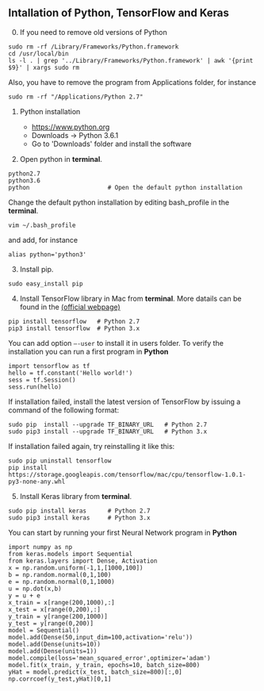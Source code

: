
## Intallation of Python, TensorFlow and Keras

0. If you need to remove old versions of Python

```
sudo rm -rf /Library/Frameworks/Python.framework
cd /usr/local/bin
ls -l . | grep '../Library/Frameworks/Python.framework' | awk '{print $9}' | xargs sudo rm
```
Also, you have to remove the program from Applications folder, for instance
```
sudo rm -rf "/Applications/Python 2.7"   
```

1. Python installation

	* https://www.python.org
	* Downloads -> Python 3.6.1 
	* Go to 'Downloads' folder and install the software

2. Open python in **terminal**. 
```
python2.7
python3.6
python                      # Open the default python installation
```
Change the default python installation by editing bash_profile in the **terminal**.
```
vim ~/.bash_profile
```
and add, for instance
```
alias python='python3'
```

3. Install pip.
```
sudo easy_install pip
```

4. Install TensorFlow library in Mac from **terminal**. More datails can be found in the [(official webpage)](https://www.tensorflow.org/install/)
```
pip install tensorflow	 # Python 2.7
pip3 install tensorflow	 # Python 3.x
```
You can add option ```–-user``` to install it in users folder. To verify the installation you can run a first program in **Python**
```	
import tensorflow as tf
hello = tf.constant('Hello world!')
sess = tf.Session()
sess.run(hello)
```
If installation failed, install the latest version of TensorFlow by issuing a command of the following format:
```
sudo pip  install --upgrade TF_BINARY_URL   # Python 2.7
sudo pip3 install --upgrade TF_BINARY_URL   # Python 3.x 
```
If installation failed again, try reinstalling it like this:
```
sudo pip uninstall tensorflow
pip install https://storage.googleapis.com/tensorflow/mac/cpu/tensorflow-1.0.1-py3-none-any.whl
```

5. Install Keras library from **terminal**.
```
sudo pip install keras		# Python 2.7
sudo pip3 install keras		# Python 3.x
```

You can start by running your first Neural Network program in **Python**
```
import numpy as np 
from keras.models import Sequential
from keras.layers import Dense, Activation  
x = np.random.uniform(-1,1,[1000,100])
b = np.random.normal(0,1,100)
e = np.random.normal(0,1,1000)
u = np.dot(x,b)
y = u + e
x_train = x[range(200,1000),:]
x_test = x[range(0,200),:]
y_train = y[range(200,1000)]
y_test = y[range(0,200)]
model = Sequential()
model.add(Dense(50,input_dim=100,activation='relu')) 
model.add(Dense(units=10))
model.add(Dense(units=1))
model.compile(loss='mean_squared_error',optimizer='adam')
model.fit(x_train, y_train, epochs=10, batch_size=800)
yHat = model.predict(x_test, batch_size=800)[:,0]
np.corrcoef(y_test,yHat)[0,1]
```
